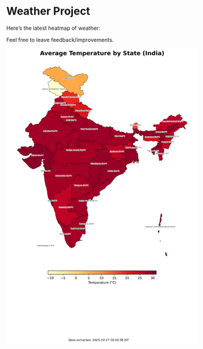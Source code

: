 # Weather Project

Here’s the latest heatmap of weather:

Feel free to leave feedback/improvements.

![India Heatmap](docs/assets/india_heatmap.png?v=F1C8C9)
